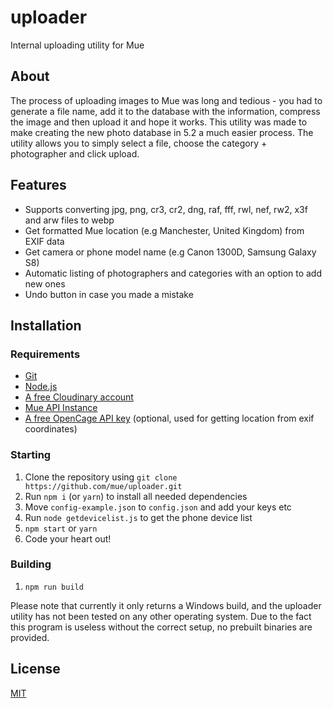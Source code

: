 # uploader
Internal uploading utility for Mue

## About
The process of uploading images to Mue was long and tedious - you had to generate a file name, add it to the database with the information, compress the image and then upload it and hope it works. This utility was made to make creating the new photo database in 5.2 a much easier process. The utility allows you to simply select a file, choose the category + photographer and click upload.

## Features
* Supports converting jpg, png, cr3, cr2, dng, raf, fff, rwl, nef, rw2, x3f and arw files to webp
* Get formatted Mue location (e.g Manchester, United Kingdom) from EXIF data
* Get camera or phone model name (e.g Canon 1300D, Samsung Galaxy S8)
* Automatic listing of photographers and categories with an option to add new ones
* Undo button in case you made a mistake

## Installation
### Requirements
* [Git](https://git-scm.com/)
* [Node.js](https://nodejs.org)
* [A free Cloudinary account](https://cloudinary.com/)
* [Mue API Instance](https://github.com/mue/api)
* [A free OpenCage API key](https://opencagedata.com/) (optional, used for getting location from exif coordinates)
### Starting
1. Clone the repository using ``git clone https://github.com/mue/uploader.git``
2. Run  ``npm i`` (or ``yarn``) to install all needed dependencies
3. Move ``config-example.json`` to ``config.json`` and add your keys etc
4. Run ``node getdevicelist.js`` to get the phone device list
5. ``npm start`` or ``yarn``
6. Code your heart out!
### Building
1. ``npm run build`` 

Please note that currently it only returns a Windows build, and the uploader utility has not been tested on any other operating system. Due to the fact this program is useless without the correct setup, no prebuilt binaries are provided.

## License
[MIT](LICENSE)